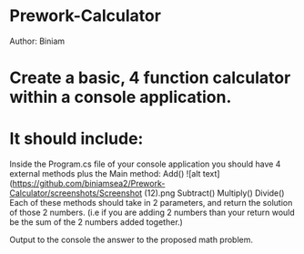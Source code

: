 # Prework-Calculator
Author: Biniam

# Create a basic, 4 function calculator within a console application.

# It should include:
Inside the Program.cs file of your console application you should have 4 external methods plus the Main method:
Add()
![alt text](https://github.com/biniamsea2/Prework-Calculator/screenshots/Screenshot (12).png
Subtract()
Multiply()
Divide()
Each of these methods should take in 2 parameters, and return the solution of those 2 numbers. (i.e if you are adding 2 numbers than your return would be the sum of the 2 numbers added together.)

Output to the console the answer to the proposed math problem.
